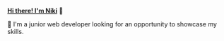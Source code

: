 [**Hi there! I'm Niki**](https://github.com/NikiRaykov) :wave:

:dart: I'm a junior web developer looking for an opportunity to showcase my skills.

